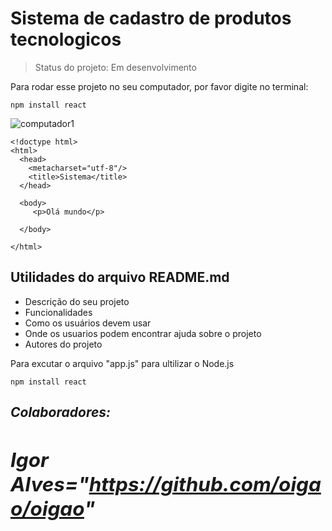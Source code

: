 # Sistema de cadastro de produtos tecnologicos

> Status do projeto: Em desenvolvimento

Para rodar esse projeto no seu computador, por favor digite no terminal:


```
npm install react
```


![computador1](https://user-images.githubusercontent.com/110192250/228703707-b5886ae0-f5e9-429c-b575-3bd1684410fc.png)


```
<!doctype html>
<html>
  <head>
    <metacharset="utf-8"/>
    <title>Sistema</title>
  </head>
 
  <body>
     <p>Olá mundo</p>
        
  </body>  

</html>
```

## Utilidades do arquivo README.md
* Descrição do seu projeto
* Funcionalidades
* Como os usuários devem usar
* Onde os usuarios podem encontrar ajuda sobre o projeto
* Autores do projeto

Para excutar o arquivo "app.js" para ultilizar o Node.js

```
npm install react
```


<em><h2>Colaboradores:<h2><em>
 Igor Alves="https://github.com/oigao/oigao"

